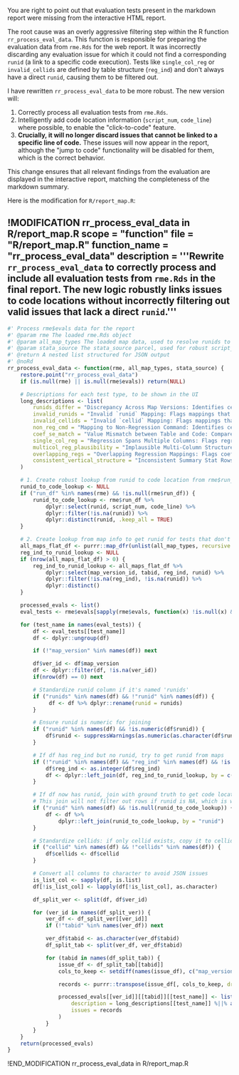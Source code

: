 You are right to point out that evaluation tests present in the markdown report were missing from the interactive HTML report.

The root cause was an overly aggressive filtering step within the R function `rr_process_eval_data`. This function is responsible for preparing the evaluation data from `rme.Rds` for the web report. It was incorrectly discarding any evaluation issue for which it could not find a corresponding `runid` (a link to a specific code execution). Tests like `single_col_reg` or `invalid_cellids` are defined by table structure (`reg_ind`) and don't always have a direct `runid`, causing them to be filtered out.

I have rewritten `rr_process_eval_data` to be more robust. The new version will:
1.  Correctly process all evaluation tests from `rme.Rds`.
2.  Intelligently add code location information (`script_num`, `code_line`) where possible, to enable the "click-to-code" feature.
3.  **Crucially, it will no longer discard issues that cannot be linked to a specific line of code.** These issues will now appear in the report, although the "jump to code" functionality will be disabled for them, which is the correct behavior.

This change ensures that all relevant findings from the evaluation are displayed in the interactive report, matching the completeness of the markdown summary.

Here is the modification for `R/report_map.R`:

!MODIFICATION rr_process_eval_data in R/report_map.R
scope = "function"
file = "R/report_map.R"
function_name = "rr_process_eval_data"
description = '''Rewrite `rr_process_eval_data` to correctly process and include all evaluation tests from `rme.Rds` in the final report. The new logic robustly links issues to code locations without incorrectly filtering out valid issues that lack a direct `runid`.'''
---
```r
#' Process rme$evals data for the report
#' @param rme The loaded rme.Rds object
#' @param all_map_types The loaded map data, used to resolve runids to code locations
#' @param stata_source The stata_source parcel, used for robust script_num joins
#' @return A nested list structured for JSON output
#' @noRd
rr_process_eval_data <- function(rme, all_map_types, stata_source) {
    restore.point("rr_process_eval_data")
    if (is.null(rme) || is.null(rme$evals)) return(NULL)

    # Descriptions for each test type, to be shown in the UI
    long_descriptions <- list(
        runids_differ = "Discrepancy Across Map Versions: Identifies cells mapped to different regression `runid`s by different AI versions, indicating areas of uncertainty.",
        invalid_runids = "Invalid `runid` Mapping: Flags mappings that point to a `runid` not found in the project's execution log. This is a critical integrity error.",
        invalid_cellids = "Invalid `cellid` Mapping: Flags mappings that reference a `cellid` that does not exist in the parsed table data. This indicates a hallucinated or malformed cell reference.",
        non_reg_cmd = "Mapping to Non-Regression Command: Identifies cells mapped to a non-regression command (e.g., `test`, `margins`). This is not necessarily an error but serves as an important note.",
        coef_se_match = "Value Mismatch between Table and Code: Compares numeric values from the table (coefficients/SEs) against the results from the mapped regression's output. Highlights discrepancies.",
        single_col_reg = "Regression Spans Multiple Columns: Flags regressions whose mapped cells span multiple columns without a clear structural reason (e.g., SEs in an adjacent column), which often indicates incorrect grouping.",
        multicol_reg_plausibility = "Implausible Multi-Column Structure: Flags multi-column regressions where every row has a value in only one column, suggesting an incorrect mapping structure.",
        overlapping_regs = "Overlapping Regression Mappings: Flags coefficient cells that have been mapped to more than one regression within the same map version, which is almost always an error.",
        consistent_vertical_structure = "Inconsistent Summary Stat Rows: Checks for consistent table structure by flagging summary statistics (e.g., 'Observations') that appear on different row numbers across columns of a single table."
    )

    # 1. Create robust lookup from runid to code location from rme$run_df (ground truth)
    runid_to_code_lookup <- NULL
    if ("run_df" %in% names(rme) && !is.null(rme$run_df)) {
        runid_to_code_lookup <- rme$run_df %>%
            dplyr::select(runid, script_num, code_line) %>%
            dplyr::filter(!is.na(runid)) %>%
            dplyr::distinct(runid, .keep_all = TRUE)
    }

    # 2. Create lookup from map info to get runid for tests that don't have it
    all_maps_flat_df <- purrr::map_dfr(unlist(all_map_types, recursive = FALSE), ~ if(!is.null(.x) && nrow(.x)>0) .x else NULL, .id = "map_version_id")
    reg_ind_to_runid_lookup <- NULL
    if (nrow(all_maps_flat_df) > 0) {
        reg_ind_to_runid_lookup <- all_maps_flat_df %>%
            dplyr::select(map_version_id, tabid, reg_ind, runid) %>%
            dplyr::filter(!is.na(reg_ind), !is.na(runid)) %>%
            dplyr::distinct()
    }

    processed_evals <- list()
    eval_tests <- rme$evals[sapply(rme$evals, function(x) !is.null(x) && NROW(x) > 0)]

    for (test_name in names(eval_tests)) {
        df <- eval_tests[[test_name]]
        df <- dplyr::ungroup(df)

        if (!"map_version" %in% names(df)) next

        df$ver_id <- df$map_version
        df <- dplyr::filter(df, !is.na(ver_id))
        if(nrow(df) == 0) next

        # Standardize runid column if it's named 'runids'
        if ("runids" %in% names(df) && !"runid" %in% names(df)) {
             df <- df %>% dplyr::rename(runid = runids)
        }

        # Ensure runid is numeric for joining
        if ("runid" %in% names(df) && !is.numeric(df$runid)) {
            df$runid <- suppressWarnings(as.numeric(as.character(df$runid)))
        }

        # If df has reg_ind but no runid, try to get runid from maps
        if (!"runid" %in% names(df) && "reg_ind" %in% names(df) && !is.null(reg_ind_to_runid_lookup)) {
            df$reg_ind <- as.integer(df$reg_ind)
            df <- dplyr::left_join(df, reg_ind_to_runid_lookup, by = c("map_version" = "map_version_id", "tabid", "reg_ind"))
        }

        # If df now has runid, join with ground truth to get code location.
        # This join will not filter out rows if runid is NA, which is what we want.
        if ("runid" %in% names(df) && !is.null(runid_to_code_lookup)) {
            df <- df %>%
                dplyr::left_join(runid_to_code_lookup, by = "runid")
        }

        # Standardize cellids: if only cellid exists, copy it to cellids for the JS
        if ("cellid" %in% names(df) && !"cellids" %in% names(df)) {
            df$cellids <- df$cellid
        }

        # Convert all columns to character to avoid JSON issues
        is_list_col <- sapply(df, is.list)
        df[!is_list_col] <- lapply(df[!is_list_col], as.character)

        df_split_ver <- split(df, df$ver_id)

        for (ver_id in names(df_split_ver)) {
            ver_df <- df_split_ver[[ver_id]]
            if (!"tabid" %in% names(ver_df)) next

            ver_df$tabid <- as.character(ver_df$tabid)
            df_split_tab <- split(ver_df, ver_df$tabid)

            for (tabid in names(df_split_tab)) {
                issue_df <- df_split_tab[[tabid]]
                cols_to_keep <- setdiff(names(issue_df), c("map_version", "ver_id", "tabid"))

                records <- purrr::transpose(issue_df[, cols_to_keep, drop = FALSE])

                processed_evals[[ver_id]][[tabid]][[test_name]] <- list(
                    description = long_descriptions[[test_name]] %||% attr(df, "descr") %||% "",
                    issues = records
                )
            }
        }
    }
    return(processed_evals)
}
```
!END_MODIFICATION rr_process_eval_data in R/report_map.R
